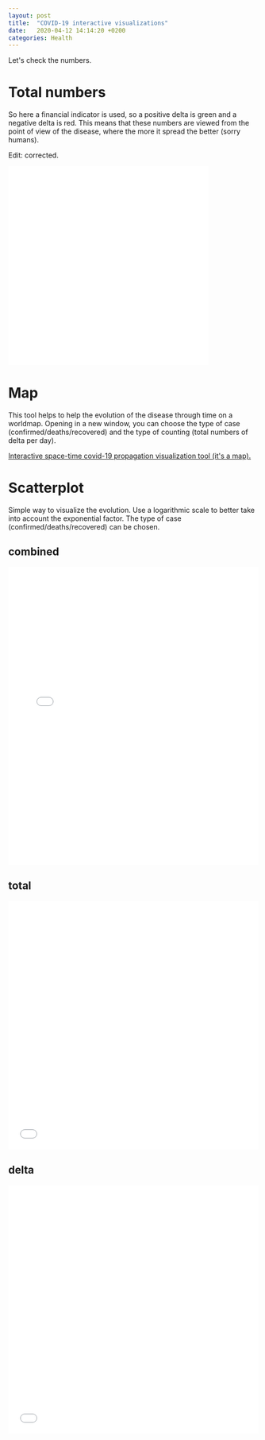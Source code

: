 ```yaml
---
layout: post
title:  "COVID-19 interactive visualizations"
date:   2020-04-12 14:14:20 +0200
categories: Health
---
```


Let's check the numbers.

# Total numbers

So here a financial indicator is used, so a positive delta is green and a negative delta is red. This means that these numbers are viewed from the point of view of the disease, where the more it spread the better (sorry humans). 

Edit: corrected.

<iframe width="80%" height="400" frameborder="0" scrolling="no" src="//plotly.com/~stephanefevrier/16.embed"></iframe>

# Map

This tool helps to help the evolution of the disease through time on a worldmap. Opening in a new window, you can choose the type of case (confirmed/deaths/recovered) and the type of counting (total numbers of delta per day).

[Interactive space-time covid-19 propagation visualization tool (it's a map).](/map.html)

# Scatterplot

Simple way to visualize the evolution. Use a logarithmic scale to better take into account the exponential factor. The type of case (confirmed/deaths/recovered) can be chosen.

## combined

<iframe width="100%" height="600" frameborder="0" scrolling="no" src="//plotly.com/~stephanefevrier/18.embed?showlink=false"></iframe>

## total
<iframe width="100%" height="500" frameborder="0" scrolling="no" src="//plotly.com/~stephanefevrier/13.embed?showlink=false"></iframe>

## delta
<iframe width="100%" height="500" frameborder="0" scrolling="no" src="//plotly.com/~stephanefevrier/15.embed?showlink=false"></iframe>